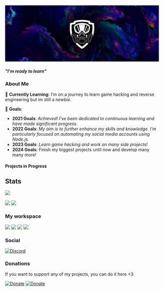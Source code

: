 [![imxnoobx](./nubsisito-alargao.png)](https://imxnoobx.com) 


#### *"I'm ready to learn"*

### About Me

🌱 **Currently Learning**: I'm on a journey to learn game hacking and reverse engineering but im still a *newbie*.

🚀 **Goals**:

- **2021 Goals**: *Achieved! I've been dedicated to continuous learning and have made significant progress.*
- **2022 Goals**: *My aim is to further enhance my skills and knowledge. I'm particularly focused on automating my social media accounts using Node.js.*
- **2023 Goals**: *Learn game hacking and work on many side projects!*
- **2024 Goals**: Finish my biggest projects until now and develop many many more!

#### Projects in Progress

## Stats
![](https://komarev.com/ghpvc/?username=IMXNOOBX&color=red&style=for-the-badge)

[![](https://github-readme-stats.vercel.app/api?username=IMXNOOBX&show_icons=true&show_icons=true&title_color=7433FF&icon_color=bb2acf&text_color=b3b3ff&bg_color=0,000000,130F40&hide_border=true)]()
[![](https://github-readme-stats.vercel.app/api/top-langs/?username=IMXNOOBX&title_color=7433FF&icon_color=bb2acf&text_color=b3b3ff&bg_color=0,000000,130F40&hide_border=true&layout=compact&hide=batchfile,c#)]()

### My workspace

![](https://img.shields.io/badge/-Visual%20Studio%20Code-000?style=for-the-badge&logo=Visual%20Studio%20Code&logoColor=white)
![](https://img.shields.io/badge/-Visual%20Studio-000?style=for-the-badge&logo=Visual%20Studio&logoColor=purple)
![](https://img.shields.io/badge/Intellij%20Idea-000?logo=intellij-idea&style=for-the-badge)
![](https://img.shields.io/badge/Github-000?logo=github&style=for-the-badge)

### Social
[![Discord](https://discord.c99.nl/widget/theme-4/652969127756955658.png)](https://discord.com/channels/@me/652969127756955658)

### Donations

If you want to support any of my projects, you can do it here <3

[![Donate](https://img.shields.io/badge/PayPal-00457C?style=for-the-badge&logo=paypal&logoColor=white)](https://paypal.me/itsxnoobx) [![Donate](https://img.shields.io/badge/Buy_Me_A_Coffee-FFDD00?style=for-the-badge&logo=buy-me-a-coffee&logoColor=black)](https://ko-fi.com/imxnoobx)
